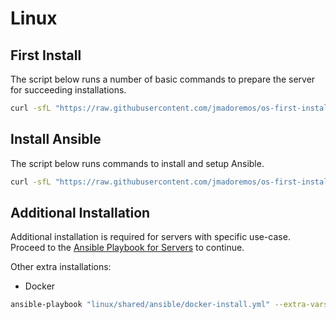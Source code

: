 # Linux

## First Install

The script below runs a number of basic commands to prepare the server for succeeding installations.

```sh
curl -sfL "https://raw.githubusercontent.com/jmadoremos/os-first-install-new/main/linux/shared/scripts/first-install.sh" | bash
```

## Install Ansible

The script below runs commands to install and setup Ansible.

```sh
curl -sfL "https://raw.githubusercontent.com/jmadoremos/os-first-install-new/main/linux/shared/scripts/ansible-install.sh" | bash
```

## Additional Installation

Additional installation is required for servers with specific use-case. Proceed to the [Ansible Playbook for Servers](./server/README.md) to continue.


Other extra installations:

* Docker

```sh
ansible-playbook "linux/shared/ansible/docker-install.yml" --extra-vars "ansible_user=$(whoami)"
```
